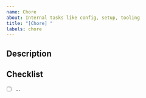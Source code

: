 ```yaml
---
name: Chore
about: Internal tasks like config, setup, tooling
title: "[Chore] "
labels: chore
---
```


## Description

<!-- Describe what needs to be done (e.g. setup CI, update dependencies, etc.) -->

## Checklist

- [ ] ...